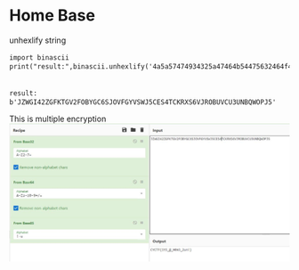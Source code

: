 # Home Base
unhexlify string  
```
import binascii
print("result:",binascii.unhexlify('4a5a57474934325a47464b54475632464f4259474336534a4f564647595653574a354345533454434b52585336564a524f425556435533554e4251574f504a35'))


result: b'JZWGI42ZGFKTGV2FOBYGC6SJOVFGYVSWJ5CES4TCKRXS6VJROBUVCU3UNBQWOPJ5'
```
This is multiple encryption  
![Source view](image/Base.JPG)
